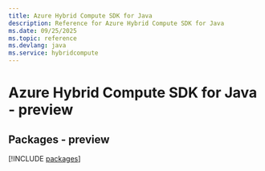 ```yaml
---
title: Azure Hybrid Compute SDK for Java
description: Reference for Azure Hybrid Compute SDK for Java
ms.date: 09/25/2025
ms.topic: reference
ms.devlang: java
ms.service: hybridcompute
---
```

# Azure Hybrid Compute SDK for Java - preview
## Packages - preview
[!INCLUDE [packages](hybrid-compute-index.md)]